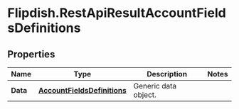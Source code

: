 # Flipdish.RestApiResultAccountFieldsDefinitions

## Properties
Name | Type | Description | Notes
------------ | ------------- | ------------- | -------------
**Data** | [**AccountFieldsDefinitions**](AccountFieldsDefinitions.md) | Generic data object. | 


